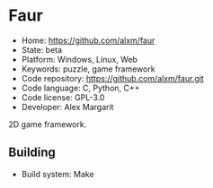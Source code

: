 # Faur

- Home: https://github.com/alxm/faur
- State: beta
- Platform: Windows, Linux, Web
- Keywords: puzzle, game framework
- Code repository: https://github.com/alxm/faur.git
- Code language: C, Python, C++
- Code license: GPL-3.0
- Developer: Alex Margarit

2D game framework.

## Building

- Build system: Make
